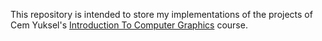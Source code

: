 This repository is intended to store my implementations of the projects of Cem Yuksel's [Introduction To Computer Graphics](https://graphics.cs.utah.edu/courses/cs4600/fall2022/) course.

